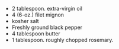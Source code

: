 - 2 tablespoon. extra-virgin oil
- 4 (6-oz.) filet mignon
- kosher salt
- Freshly ground black pepper
- 4 tablespoon butter
- 1 tablespoon. roughly chopped rosemary.